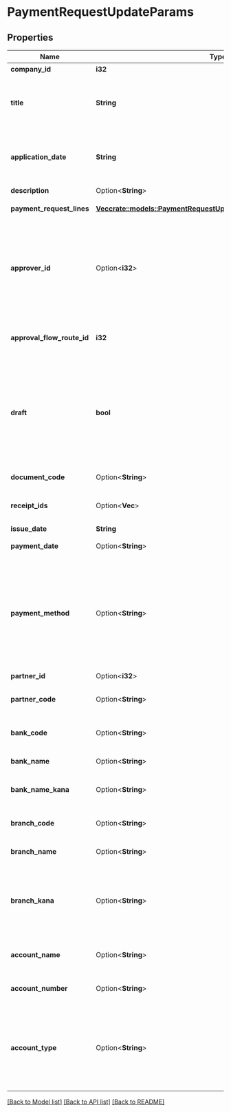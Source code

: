 # PaymentRequestUpdateParams

## Properties

Name | Type | Description | Notes
------------ | ------------- | ------------- | -------------
**company_id** | **i32** | 事業所ID | 
**title** | **String** | 申請タイトル<br> 申請者が、下書き状態もしくは差戻し状態の支払依頼に対して指定する場合のみ有効  | 
**application_date** | **String** | 申請日 (yyyy-mm-dd)<br> 申請者が、下書き状態もしくは差戻し状態の支払依頼に対して指定する場合のみ有効  | 
**description** | Option<**String**> | 備考 | [optional]
**payment_request_lines** | [**Vec<crate::models::PaymentRequestUpdateParamsPaymentRequestLines>**](paymentRequestUpdateParams_payment_request_lines.md) | 支払依頼の項目行一覧（配列） | 
**approver_id** | Option<**i32**> | 承認者のユーザーID<br> 「承認者を指定」の経路を申請経路として使用する場合に指定してください。<br> 指定する承認者のユーザーIDは、申請経路APIを利用して取得してください。  | [optional]
**approval_flow_route_id** | **i32** | 申請経路ID<br> 指定する申請経路IDは、申請経路APIを利用して取得してください。  | 
**draft** | **bool** | 支払依頼のステータス<br> falseを指定した時は申請中（in_progress）で支払依頼を更新します。<br> trueを指定した時は下書き（draft）で支払依頼を更新します。<br> 未指定の時は下書きとみなして支払依頼を更新します。  | 
**document_code** | Option<**String**> | 請求書番号（255文字以内） | [optional]
**receipt_ids** | Option<**Vec<i32>**> | 証憑ファイルID（ファイルボックスのファイルID）（配列） | [optional]
**issue_date** | **String** | 発生日 (yyyy-mm-dd) | 
**payment_date** | Option<**String**> | 支払期限 (yyyy-mm-dd) | [optional]
**payment_method** | Option<**String**> | '支払方法(none: 指定なし, domestic_bank_transfer: 国内振込, abroad_bank_transfer: 国外振込, account_transfer: 口座振替, credit_card: クレジットカード)'<br> 'デフォルトは none: 指定なし です。'  | [optional]
**partner_id** | Option<**i32**> | 支払先の取引先ID | [optional]
**partner_code** | Option<**String**> | 支払先の取引先コード<br> 支払先の取引先ID指定時には無効  | [optional]
**bank_code** | Option<**String**> | 銀行コード（半角数字1桁〜4桁）<br> 支払先指定時には無効  | [optional]
**bank_name** | Option<**String**> | 銀行名（255文字以内）<br> 支払先指定時には無効  | [optional]
**bank_name_kana** | Option<**String**> | 銀行名（カナ）（15文字以内）<br> 支払先指定時には無効  | [optional]
**branch_code** | Option<**String**> | 支店番号（半角数字1桁〜3桁）<br> 支払先指定時には無効  | [optional]
**branch_name** | Option<**String**> | 支店名（255文字以内）<br> 支払先指定時には無効  | [optional]
**branch_kana** | Option<**String**> | 支店名（カナ）（15文字以内）<br> 指定可能な文字は、英数・カナ・丸括弧・ハイフン・スペースのみです。<br> 支払先指定時には無効  | [optional]
**account_name** | Option<**String**> | 受取人名（カナ）（48文字以内）<br> 支払先指定時には無効  | [optional]
**account_number** | Option<**String**> | 口座番号（半角数字1桁〜7桁）<br> 支払先指定時には無効  | [optional]
**account_type** | Option<**String**> | '口座種別(ordinary: 普通、checking: 当座、earmarked: 納税準備預金、savings: 貯蓄、other: その他)'<br> '支払先指定時には無効'<br> 'デフォルトは ordinary: 普通 です'  | [optional]

[[Back to Model list]](../README.md#documentation-for-models) [[Back to API list]](../README.md#documentation-for-api-endpoints) [[Back to README]](../README.md)


